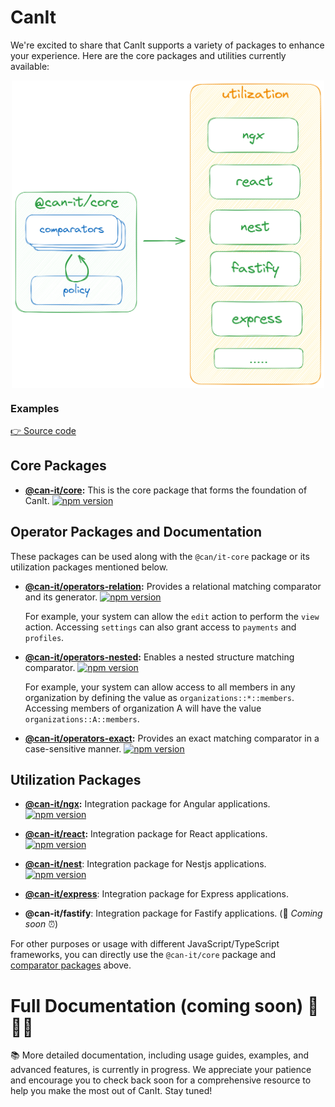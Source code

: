 # CanIt

We're excited to share that CanIt supports a variety of packages to enhance your experience. Here are the core packages and utilities currently available:

<div style="width: 100%; display: flex; justify-content: center;">
  <img  src="./assets/overview.png" width="500px" alt="Overview">
</div>

### Examples
[👉 Source code](https://github.com/can-it/examples)

## Core Packages
- **[@can-it/core](./packages/core/):** This is the core package that forms the foundation of CanIt.
[![npm version](https://img.shields.io/npm/v/@can-it/core.svg?style=flat-square)](https://www.npmjs.org/package/@can-it/core)

## Operator Packages and Documentation

These packages can be used along with the `@can/it-core` package or its utilization packages mentioned below.

- **[@can-it/operators-relation](./packages/operators/relation/):** Provides a relational matching comparator and its generator.
  [![npm version](https://img.shields.io/npm/v/@can-it/operators-relation.svg?style=flat-square)](https://www.npmjs.org/package/@can-it/operators-relation)

  For example, your system can allow the `edit` action to perform the `view` action. Accessing `settings` can also grant access to `payments` and `profiles`.

- **[@can-it/operators-nested](./packages/operators/nested/):** Enables a nested structure matching comparator.
  [![npm version](https://img.shields.io/npm/v/@can-it/operators-nested.svg?style=flat-square)](https://www.npmjs.org/package/@can-it/operators-nested)

  For example, your system can allow access to all members in any organization by defining the value as `organizations::*::members`. Accessing members of organization A will have the value `organizations::A::members`.

- **[@can-it/operators-exact](./packages/operators/exact/):** Provides an exact matching comparator in a case-sensitive manner.
  [![npm version](https://img.shields.io/npm/v/@can-it/operators-exact.svg?style=flat-square)](https://www.npmjs.org/package/@can-it/operators-exact)


## Utilization Packages

- **[@can-it/ngx](./packages/ngx/):** Integration package for Angular applications. [![npm version](https://img.shields.io/npm/v/@can-it/ngx.svg?style=flat-square)](https://www.npmjs.org/package/@can-it/ngx)

- **[@can-it/react](./packages/react):** Integration package for React applications. [![npm version](https://img.shields.io/npm/v/@can-it/react.svg?style=flat-square)](https://www.npmjs.org/package/@can-it/react)

- **[@can-it/nest](./packages/nest)**: Integration package for Nestjs applications. [![npm version](https://img.shields.io/npm/v/@can-it/nest.svg?style=flat-square)](https://www.npmjs.org/package/@can-it/nest)

- **[@can-it/express](./packages/express)**: Integration package for Express applications.
- **@can-it/fastify**: Integration package for Fastify applications. (💪 *Coming soon* ⏰)

For other purposes or usage with different JavaScript/TypeScript frameworks, you can directly use the `@can-it/core` package and [comparator packages](https://www.npmjs.com/search?q=keywords:can-it-operators) above.

# Full Documentation (coming soon) 🚀🚀🚀

📚 More detailed documentation, including usage guides, examples, and advanced features, is currently in progress. We appreciate your patience and encourage you to check back soon for a comprehensive resource to help you make the most out of CanIt. Stay tuned!

